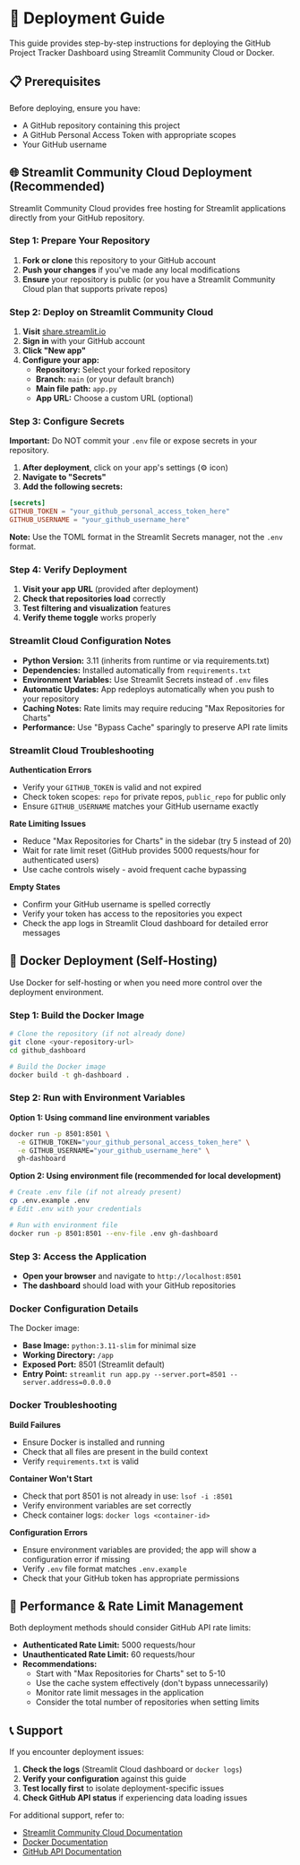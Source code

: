 # 🚢 Deployment Guide

This guide provides step-by-step instructions for deploying the GitHub Project Tracker Dashboard using Streamlit Community Cloud or Docker.

## 📋 Prerequisites

Before deploying, ensure you have:
- A GitHub repository containing this project
- A GitHub Personal Access Token with appropriate scopes
- Your GitHub username

## 🌐 Streamlit Community Cloud Deployment (Recommended)

Streamlit Community Cloud provides free hosting for Streamlit applications directly from your GitHub repository.

### Step 1: Prepare Your Repository

1. **Fork or clone** this repository to your GitHub account
2. **Push your changes** if you've made any local modifications
3. **Ensure** your repository is public (or you have a Streamlit Community Cloud plan that supports private repos)

### Step 2: Deploy on Streamlit Community Cloud

1. **Visit** [share.streamlit.io](https://share.streamlit.io)
2. **Sign in** with your GitHub account
3. **Click "New app"**
4. **Configure your app:**
   - **Repository:** Select your forked repository
   - **Branch:** `main` (or your default branch)
   - **Main file path:** `app.py`
   - **App URL:** Choose a custom URL (optional)

### Step 3: Configure Secrets

**Important:** Do NOT commit your `.env` file or expose secrets in your repository.

1. **After deployment**, click on your app's settings (⚙️ icon)
2. **Navigate to "Secrets"**
3. **Add the following secrets:**

```toml
[secrets]
GITHUB_TOKEN = "your_github_personal_access_token_here"
GITHUB_USERNAME = "your_github_username_here"
```

**Note:** Use the TOML format in the Streamlit Secrets manager, not the `.env` format.

### Step 4: Verify Deployment

1. **Visit your app URL** (provided after deployment)
2. **Check that repositories load** correctly
3. **Test filtering and visualization** features
4. **Verify theme toggle** works properly

### Streamlit Cloud Configuration Notes

- **Python Version:** 3.11 (inherits from runtime or via requirements.txt)
- **Dependencies:** Installed automatically from `requirements.txt`
- **Environment Variables:** Use Streamlit Secrets instead of `.env` files
- **Automatic Updates:** App redeploys automatically when you push to your repository
- **Caching Notes:** Rate limits may require reducing "Max Repositories for Charts"
- **Performance:** Use "Bypass Cache" sparingly to preserve API rate limits

### Streamlit Cloud Troubleshooting

**Authentication Errors**
- Verify your `GITHUB_TOKEN` is valid and not expired
- Check token scopes: `repo` for private repos, `public_repo` for public only
- Ensure `GITHUB_USERNAME` matches your GitHub username exactly

**Rate Limiting Issues**
- Reduce "Max Repositories for Charts" in the sidebar (try 5 instead of 20)
- Wait for rate limit reset (GitHub provides 5000 requests/hour for authenticated users)
- Use cache controls wisely - avoid frequent cache bypassing

**Empty States**
- Confirm your GitHub username is spelled correctly
- Verify your token has access to the repositories you expect
- Check the app logs in Streamlit Cloud dashboard for detailed error messages

## 🐳 Docker Deployment (Self-Hosting)

Use Docker for self-hosting or when you need more control over the deployment environment.

### Step 1: Build the Docker Image

```bash
# Clone the repository (if not already done)
git clone <your-repository-url>
cd github_dashboard

# Build the Docker image
docker build -t gh-dashboard .
```

### Step 2: Run with Environment Variables

**Option 1: Using command line environment variables**
```bash
docker run -p 8501:8501 \
  -e GITHUB_TOKEN="your_github_personal_access_token_here" \
  -e GITHUB_USERNAME="your_github_username_here" \
  gh-dashboard
```

**Option 2: Using environment file (recommended for local development)**
```bash
# Create .env file (if not already present)
cp .env.example .env
# Edit .env with your credentials

# Run with environment file
docker run -p 8501:8501 --env-file .env gh-dashboard
```

### Step 3: Access the Application

- **Open your browser** and navigate to `http://localhost:8501`
- **The dashboard** should load with your GitHub repositories

### Docker Configuration Details

The Docker image:
- **Base Image:** `python:3.11-slim` for minimal size
- **Working Directory:** `/app`
- **Exposed Port:** 8501 (Streamlit default)
- **Entry Point:** `streamlit run app.py --server.port=8501 --server.address=0.0.0.0`

### Docker Troubleshooting

**Build Failures**
- Ensure Docker is installed and running
- Check that all files are present in the build context
- Verify `requirements.txt` is valid

**Container Won't Start**
- Check that port 8501 is not already in use: `lsof -i :8501`
- Verify environment variables are set correctly
- Check container logs: `docker logs <container-id>`

**Configuration Errors**
- Ensure environment variables are provided; the app will show a configuration error if missing
- Verify `.env` file format matches `.env.example`
- Check that your GitHub token has appropriate permissions

## 🔧 Performance & Rate Limit Management

Both deployment methods should consider GitHub API rate limits:

- **Authenticated Rate Limit:** 5000 requests/hour
- **Unauthenticated Rate Limit:** 60 requests/hour
- **Recommendations:**
  - Start with "Max Repositories for Charts" set to 5-10
  - Use the cache system effectively (don't bypass unnecessarily)
  - Monitor rate limit messages in the application
  - Consider the total number of repositories when setting limits

## 📞 Support

If you encounter deployment issues:

1. **Check the logs** (Streamlit Cloud dashboard or `docker logs`)
2. **Verify your configuration** against this guide  
3. **Test locally first** to isolate deployment-specific issues
4. **Check GitHub API status** if experiencing data loading issues

For additional support, refer to:
- [Streamlit Community Cloud Documentation](https://docs.streamlit.io/streamlit-community-cloud)
- [Docker Documentation](https://docs.docker.com/)
- [GitHub API Documentation](https://docs.github.com/en/rest)

